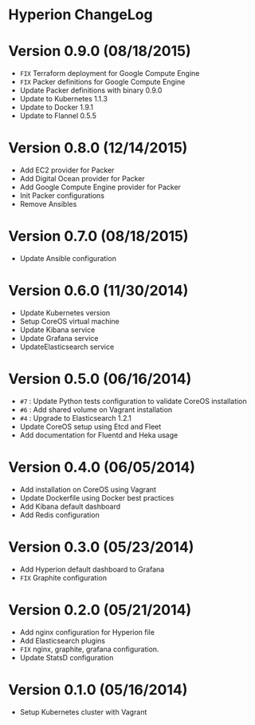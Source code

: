 Hyperion ChangeLog
======================

# Version 0.9.0 (08/18/2015)

- ``FIX`` Terraform deployment for Google Compute Engine
- ``FIX`` Packer definitions for Google Compute Engine
- Update Packer definitions with binary 0.9.0
- Update to Kubernetes 1.1.3
- Update to Docker 1.9.1
- Update to Flannel 0.5.5

# Version 0.8.0 (12/14/2015)

- Add EC2 provider for Packer
- Add Digital Ocean provider for Packer
- Add Google Compute Engine provider for Packer
- Init Packer configurations
- Remove Ansibles

# Version 0.7.0 (08/18/2015)

- Update Ansible configuration

# Version 0.6.0 (11/30/2014)

- Update Kubernetes version
- Setup CoreOS virtual machine
- Update Kibana service
- Update Grafana service
- UpdateElasticsearch service

# Version 0.5.0 (06/16/2014)

- ``#7`` : Update Python tests configuration to validate CoreOS installation
- ``#6`` : Add shared volume on Vagrant installation
- ``#4`` : Upgrade to Elasticsearch 1.2.1
- Update CoreOS setup using Etcd and Fleet
- Add documentation for Fluentd and Heka usage

# Version 0.4.0 (06/05/2014)

- Add installation on CoreOS using Vagrant
- Update Dockerfile using Docker best practices
- Add Kibana default dashboard
- Add Redis configuration

# Version 0.3.0 (05/23/2014)

- Add Hyperion default dashboard to Grafana
- ``FIX`` Graphite configuration

# Version 0.2.0 (05/21/2014)

- Add nginx configuration for Hyperion file
- Add Elasticsearch plugins
- ``FIX`` nginx, graphite, grafana configuration.
- Update StatsD configuration

# Version 0.1.0 (05/16/2014)

- Setup Kubernetes cluster with Vagrant
